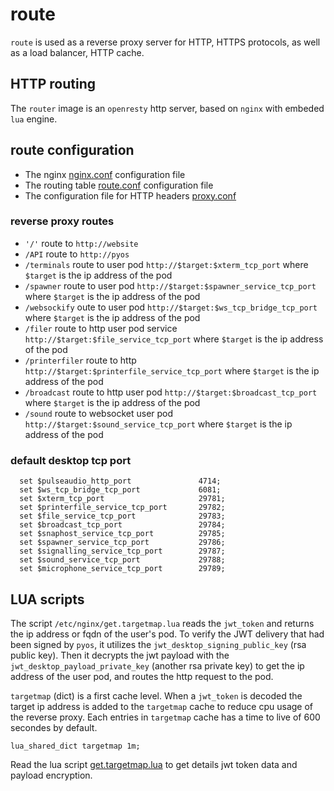 # route

`route` is used as a reverse proxy server for HTTP, HTTPS protocols, as well as a load balancer, HTTP cache. 

## HTTP routing

The `router` image is an `openresty` http server, based on `nginx` with embeded `lua` engine.

## route configuration

* The nginx [nginx.conf]([https://github.com/abcdesktopio/oc.nginx/blob/main/etc/nginx/nginx.conf](https://github.com/abcdesktopio/route/blob/4.1/etc/nginx/nginx.conf)) configuration file
* The routing table [route.conf]([https://github.com/abcdesktopio/oc.nginx/blob/main/etc/nginx/route.conf](https://github.com/abcdesktopio/route/blob/4.1/etc/nginx/route.conf)) configuration file
* The configuration file for HTTP headers  [proxy.conf](https://github.com/abcdesktopio/route/blob/4.1/etc/nginx/proxy.conf)

### reverse proxy routes

- `'/'` route to `http://website` 
- `/API` route to `http://pyos`
- `/terminals` route to user pod `http://$target:$xterm_tcp_port` where `$target` is the ip address of the pod
- `/spawner` route to user pod `http://$target:$spawner_service_tcp_port` where `$target` is the ip address of the pod
- `/websockify` oute to user pod `http://$target:$ws_tcp_bridge_tcp_port` where `$target` is the ip address of the pod
- `/filer` route to http user pod service `http://$target:$file_service_tcp_port` where `$target` is the ip address of the pod
- `/printerfiler` route to http `http://$target:$printerfile_service_tcp_port` where `$target` is the ip address of the pod
- `/broadcast` route to http user pod  `http://$target:$broadcast_tcp_port` where `$target` is the ip address of the pod
- `/sound` route to websocket user pod `http://$target:$sound_service_tcp_port` where `$target` is the ip address of the pod


### default desktop tcp port 

```
  set $pulseaudio_http_port               4714;
  set $ws_tcp_bridge_tcp_port             6081;
  set $xterm_tcp_port                     29781;
  set $printerfile_service_tcp_port       29782;
  set $file_service_tcp_port              29783;
  set $broadcast_tcp_port                 29784;
  set $snaphost_service_tcp_port          29785;
  set $spawner_service_tcp_port           29786;
  set $signalling_service_tcp_port        29787; 
  set $sound_service_tcp_port             29788;
  set $microphone_service_tcp_port        29789;
```

## LUA scripts

The script `/etc/nginx/get.targetmap.lua` reads the `jwt_token` and returns the ip address or fqdn of the user's pod.
To verify the JWT delivery that had been signed by `pyos`, it utilizes the `jwt_desktop_signing_public_key` (rsa public key).
Then it decrypts the jwt payload with the `jwt_desktop_payload_private_key` (another rsa private key) to get the ip address of the user pod, and routes the http request to the pod.

`targetmap` (dict) is a first cache level. When a `jwt_token` is decoded the target ip address is added to the `targetmap` cache to reduce cpu usage of the reverse proxy.
Each entries in `targetmap` cache has a time to live of 600 secondes by default.


```
lua_shared_dict targetmap 1m;
```
Read the lua script [get.targetmap.lua](https://github.com/abcdesktopio/route/blob/4.1/etc/nginx/get.targetmap.lua) to get details jwt token data and payload encryption.

